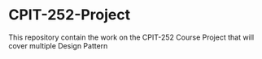 # CPIT-252-Project
This repository contain the work on the CPIT-252 Course Project that will cover multiple Design Pattern
